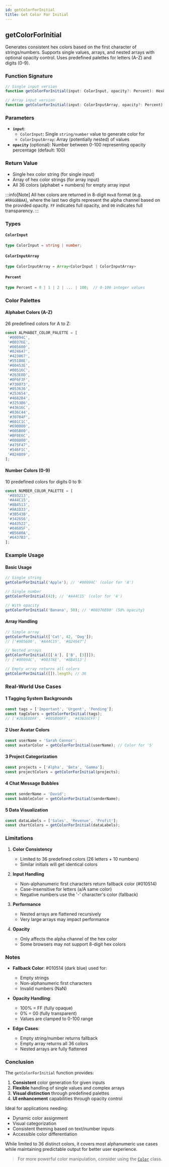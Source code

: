 ```yaml
---
id: getColorForInitial  
title: Get Color For Initial  
---
```


## getColorForInitial

Generates consistent hex colors based on the first character of strings/numbers. Supports single values, arrays, and nested arrays with optional opacity control. Uses predefined palettes for letters (A-Z) and digits (0-9).

### Function Signature

```typescript
// Single input version
function getColorForInitial(input: ColorInput, opacity?: Percent): Hex8;

// Array input version
function getColorForInitial(input: ColorInputArray, opacity?: Percent): Hex8[];
```

### Parameters

- **`input`**:
  - `ColorInput`: Single `string/number` value to generate color for
  - `ColorInputArray`: Array (potentially nested) of values
- **`opacity`** (optional): Number between 0-100 representing opacity percentage (default: 100)

### Return Value

- Single hex color string (for single input)
- Array of hex color strings (for array input)
- All 36 colors (alphabet + numbers) for empty array input

:::info[Note]
All hex colors are returned in 8-digit `Hex8` format (e.g. `#RRGGBBAA`), where the last two digits represent the alpha channel based on the provided opacity. `FF` indicates full opacity, and `00` indicates full transparency.
:::

### Types

#### `ColorInput`

```typescript
type ColorInput = string | number;
```

#### `ColorInputArray`

```typescript
type ColorInputArray = Array<ColorInput | ColorInputArray>
```

#### `Percent`

```typescript
type Percent = 0 | 1 | 2 | ... | 100;  // 0-100 integer values
```

### Color Palettes

#### Alphabet Colors (A-Z)

26 predefined colors for A to Z:

```typescript
const ALPHABET_COLOR_PALETTE = [
 '#00094C',
 '#00376E',
 '#005600',
 '#024647',
 '#423067',
 '#55188E',
 '#00453E',
 '#00516C',
 '#263E0D',
 '#0F6F3F',
 '#730073',
 '#053636',
 '#253654',
 '#4682B4',
 '#3253B6',
 '#43616C',
 '#036C44',
 '#30784F',
 '#601C1C',
 '#690000',
 '#005B00',
 '#BF0E6C',
 '#008080',
 '#475F47',
 '#546F1C',
 '#824809',
];
```

#### Number Colors (0-9)

10 predefined colors for digits 0 to 9:

```typescript
const NUMBER_COLOR_PALETTE = [
 '#893213',
 '#A44C15',
 '#8B4513',
 '#8A1D33',
 '#3B543B',
 '#342656',
 '#A43522',
 '#04605F',
 '#B5680A',
 '#6437B3',
];
```

### Example Usage

#### Basic Usage

```typescript
// Single string
getColorForInitial('Apple'); // '#00094C' (color for 'A')

// Single number 
getColorForInitial(42); // '#A44C15' (color for '4')

// With opacity
getColorForInitial('Banana', 50); // '#00376E80' (50% opacity)
```

#### Array Handling

```typescript
// Simple array
getColorForInitial(['Cat', 42, 'Dog']);
// ['#005600', '#A44C15', '#024647']

// Nested arrays
getColorForInitial([['A'], ['B', [3]]]);
// ['#00094C', '#00376E', '#8B4513']

// Empty array returns all colors
getColorForInitial([]).length; // 36
```

### Real-World Use Cases

#### 1 **Tagging System Backgrounds**

```typescript
const tags = ['Important', 'Urgent', 'Pending'];
const tagColors = getColorForInitial(tags);
// ['#263E0DFF', '#005B00FF', '#43616CFF']
```

#### 2 **User Avatar Colors**

```typescript
const userName = 'Sarah Connor';
const avatarColor = getColorForInitial(userName); // Color for 'S'
```

#### 3 **Project Categorization**

```typescript
const projects = ['Alpha', 'Beta', 'Gamma'];
const projectColors = getColorForInitial(projects);
```

#### 4 **Chat Message Bubbles**

```typescript
const senderName = 'David';
const bubbleColor = getColorForInitial(senderName);
```

#### 5 **Data Visualization**

```typescript
const dataLabels = ['Sales', 'Revenue', 'Profit'];
const chartColors = getColorForInitial(dataLabels);
```

### Limitations

1. **Color Consistency**
   - Limited to 36 predefined colors (26 letters + 10 numbers)
   - Similar initials will get identical colors

2. **Input Handling**
   - Non-alphanumeric first characters return fallback color (#010514)
   - Case-insensitive for letters (a/A same color)
   - Negative numbers use the '-' character's color (fallback)

3. **Performance**
   - Nested arrays are flattened recursively
   - Very large arrays may impact performance

4. **Opacity**
   - Only affects the alpha channel of the hex color
   - Some browsers may not support 8-digit hex colors

### Notes

- **Fallback Color**: #010514 (dark blue) used for:
  - Empty strings
  - Non-alphanumeric first characters
  - Invalid numbers (NaN)
  
- **Opacity Handling**:
  - 100% = FF (fully opaque)
  - 0% = 00 (fully transparent)
  - Values are clamped to 0-100 range

- **Edge Cases**:
  - Empty string/number returns fallback
  - Empty array returns all 36 colors
  - Nested arrays are fully flattened

### Conclusion

The `getColorForInitial` function provides:

1. **Consistent** color generation for given inputs
2. **Flexible** handling of single values and complex arrays
3. **Visual distinction** through predefined palettes
4. **UI enhancement** capabilities through opacity control

Ideal for applications needing:

- Dynamic color assignment
- Visual categorization
- Consistent theming based on text/number inputs
- Accessible color differentiation

While limited to 36 distinct colors, it covers most alphanumeric use cases while maintaining predictable output for better user experience.

> For more powerful color manipulation, consider using the [`Color`](/docs/classes/Color) class.
